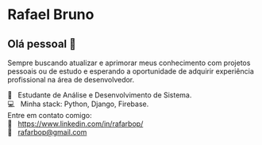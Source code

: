 # Rafael Bruno

## Olá pessoal 👋

Sempre buscando atualizar e aprimorar meus conhecimento com projetos pessoais ou de estudo e esperando a oportunidade de adquirir experiência profissional na área de desenvolvedor. 

 :rocket:  &nbsp; Estudante de Análise e Desenvolvimento de Sistema.
 <br/> :computer: &nbsp; Minha stack: Python, Django, Firebase.
 <br/> Entre em contato comigo:
 <br/> :email: &nbsp; https://www.linkedin.com/in/rafarbop/
 <br/> :email: &nbsp; rafarbop@gmail.com


<!--
**rafarbop/rafarbop** is a ✨ _special_ ✨ repository because its `README.md` (this file) appears on your GitHub profile.

Here are some ideas to get you started:

- 🔭 I’m currently working on ...
- 🌱 I’m currently learning ...
- 👯 I’m looking to collaborate on ...
- 🤔 I’m looking for help with ...
- 💬 Ask me about ...
- 📫 How to reach me: ...
- 😄 Pronouns: ...
- ⚡ Fun fact: ...
-->
